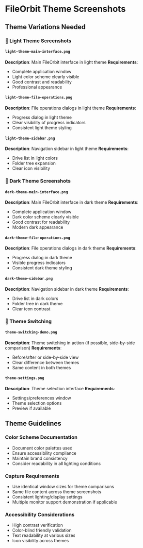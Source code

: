 # FileOrbit Theme Screenshots

## Theme Variations Needed

### 🌅 Light Theme Screenshots

#### `light-theme-main-interface.png`
**Description**: Main FileOrbit interface in light theme
**Requirements**:
- Complete application window
- Light color scheme clearly visible
- Good contrast and readability
- Professional appearance

#### `light-theme-file-operations.png`
**Description**: File operations dialogs in light theme
**Requirements**:
- Progress dialog in light theme
- Clear visibility of progress indicators
- Consistent light theme styling

#### `light-theme-sidebar.png`
**Description**: Navigation sidebar in light theme
**Requirements**:
- Drive list in light colors
- Folder tree expansion
- Clear icon visibility

### 🌙 Dark Theme Screenshots

#### `dark-theme-main-interface.png`
**Description**: Main FileOrbit interface in dark theme
**Requirements**:
- Complete application window
- Dark color scheme clearly visible
- Good contrast for readability
- Modern dark appearance

#### `dark-theme-file-operations.png`
**Description**: File operations dialogs in dark theme
**Requirements**:
- Progress dialog in dark theme
- Visible progress indicators
- Consistent dark theme styling

#### `dark-theme-sidebar.png`
**Description**: Navigation sidebar in dark theme
**Requirements**:
- Drive list in dark colors
- Folder tree in dark theme
- Clear icon contrast

### 🔄 Theme Switching

#### `theme-switching-demo.png`
**Description**: Theme switching in action (if possible, side-by-side comparison)
**Requirements**:
- Before/after or side-by-side view
- Clear difference between themes
- Same content in both themes

#### `theme-settings.png`
**Description**: Theme selection interface
**Requirements**:
- Settings/preferences window
- Theme selection options
- Preview if available

## Theme Guidelines

### Color Scheme Documentation
- Document color palettes used
- Ensure accessibility compliance
- Maintain brand consistency
- Consider readability in all lighting conditions

### Capture Requirements
- Use identical window sizes for theme comparisons
- Same file content across theme screenshots
- Consistent lighting/display settings
- Multiple monitor support demonstration if applicable

### Accessibility Considerations
- High contrast verification
- Color-blind friendly validation
- Text readability at various sizes
- Icon visibility across themes
